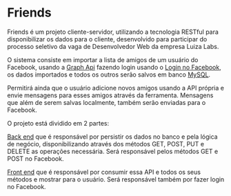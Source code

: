 # Friends
Friends é um projeto cliente-servidor, utilizando a tecnologia RESTful para disponibilizar os dados para o cliente, desenvolvido para participar do processo seletivo da vaga de Desenvolvedor Web da empresa Luiza Labs. 

O sistema consiste em importar a lista de amigos de um usuário do Facebook, usando a [Graph Api](https://developers.facebook.com/docs/graph-api) fazendo login usando o [Login no Facebook](https://developers.facebook.com/docs/facebook-login), os dados importados e todos os outros serão salvos em banco [MySQL](https://www.mysql.com/).

Permitirá ainda que o usuário adicione novos amigos usando a API própria e envie mensagens para esses amigos através da ferramenta. Mensagens que além de serem salvas localmente, também serão enviadas para o Facebook.

O projeto está dividido em 2 partes: 

[Back end](#back-end) que é responsável por persistir os dados no banco e pela lógica de negócio, disponibilizando através dos métodos GET, POST, PUT e DELETE as operações necessária. Será responsável pelos métodos GET e POST no Facebook.

[Front end](#front-end) que é responsável por consumir essa API e todos os seus métodos e mostrar para o usuário. Será responsável também por fazer login no Facebook.


